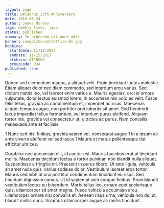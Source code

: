 ```yaml
---
layout: page
title: Delacruz 35th Anniversary
date: 2016-05-24
author: James Moreno
tags: weekly links, java
status: published
summary: In bibendum sit amet odio.
banner: images/banner/office-01.jpg
booking:
  startDate: 11/12/2017
  endDate: 11/15/2017
  ctyhocn: ATLNOHX
  groupCode: D3A
published: true
---
```

Donec sed elementum magna, a aliquet velit. Proin tincidunt luctus molestie. Etiam aliquet dolor nec diam commodo, sed interdum arcu varius. Sed dictum mattis leo, vel laoreet enim varius a. Mauris egestas, orci id ornare vulputate, dolor lectus euismod lorem, in accumsan nisi odio ac velit. Fusce felis tellus, gravida ac condimentum et, imperdiet ac risus. Maecenas aliquet tempus augue, non porttitor orci lobortis sit amet. Sed hendrerit lacus imperdiet tellus fermentum, vel interdum purus eleifend. Aliquam tortor nisi, gravida vel consectetur ut, ultricies ac purus. Nam convallis malesuada ante et facilisis.

1 Nunc sed nisi finibus, gravida sapien vel, consequat augue
1 In a ipsum ac ante viverra eleifend vel sed lacus
1 Mauris et metus pellentesque dui efficitur ultrices.

Curabitur nec accumsan elit, id auctor est. Mauris faucibus erat at tincidunt mollis. Maecenas tincidunt lectus a tortor pulvinar, non blandit nulla aliquet. Suspendisse a fringilla mi. Praesent in purus libero. Ut ante ligula, vehicula sit amet nulla quis, varius sodales dolor. Vestibulum laoreet eros tortor. Mauris sed nibh at orci porttitor condimentum tincidunt eu risus. Sed tincidunt dignissim cursus. Ut id sapien at sem congue finibus. Proin blandit vestibulum lectus eu bibendum. Morbi tellus leo, ornare eget scelerisque quis, ullamcorper sit amet magna. Fusce vehicula accumsan arcu, ullamcorper ornare nisl convallis et. Aenean risus urna, vehicula non dui ut, blandit mollis nunc. Vivamus ullamcorper augue ac mollis tincidunt.

